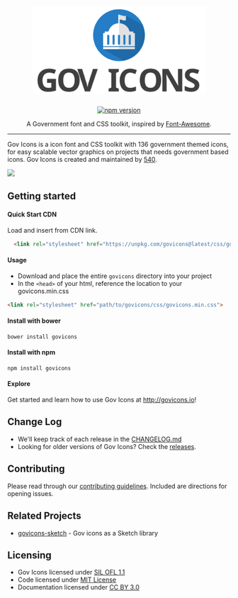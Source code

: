 <h1 align="center">
  <img src=".assets/govicons-logo.svg" alt="Gov Icons Logo" height="200"/>
</h1>

<p align="center">
<a href="https://badge.fury.io/js/govicons"><img src="https://badge.fury.io/js/govicons.svg" alt="npm version" height="18"></a>
</p>

<p align="center">A Government font and CSS toolkit, inspired by <a href="http://fontawesome.io">Font-Awesome</a>.</p>

---

Gov Icons is a icon font and CSS toolkit with 136 government themed icons, for easy scalable vector graphics on projects that needs government based icons. Gov Icons is created and maintained by [540](http://540.co).

![](https://media1.giphy.com/media/5ME9j9hbSJYrK/200.gif)

## Getting started

#### Quick Start CDN

Load and insert from CDN link.

```html
  <link rel="stylesheet" href="https://unpkg.com/govicons@latest/css/govicons.min.css">
```

#### Usage

- Download and place the entire `govicons` directory into your project
- In the `<head>` of your html, reference the location to your govicons.min.css

```html
<link rel="stylesheet" href="path/to/govicons/css/govicons.min.css">
```

#### Install with bower

```shell
bower install govicons
```

#### Install with npm

```shell
npm install govicons
```

#### Explore

Get started and learn how to use Gov Icons at <http://govicons.io>!

## Change Log

- We'll keep track of each release in the [CHANGELOG.md](./CHANGELOG.md)
- Looking for older versions of Gov Icons? Check the [releases](https://github.com/540co/govicons/releases).

## Contributing

Please read through our [contributing guidelines](./CONTRIBUTING.md). Included are directions for opening issues.

## Related Projects

- [govicons-sketch](https://github.com/540co/govicons-sketch) - Gov icons as a Sketch library

## Licensing

- Gov Icons licensed under [SIL OFL 1.1](http://scripts.sil.org/cms/scripts/page.php?site_id=nrsi&id=OFL)
- Code licensed under [MIT License](http://opensource.org/licenses/mit-license.html)
- Documentation licensed under [CC BY 3.0](http://creativecommons.org/licenses/by/3.0/)
